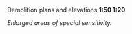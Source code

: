<span class="caps">Demolition plans and elevations **1:50 1:20**</span>

_Enlarged areas of special sensitivity._